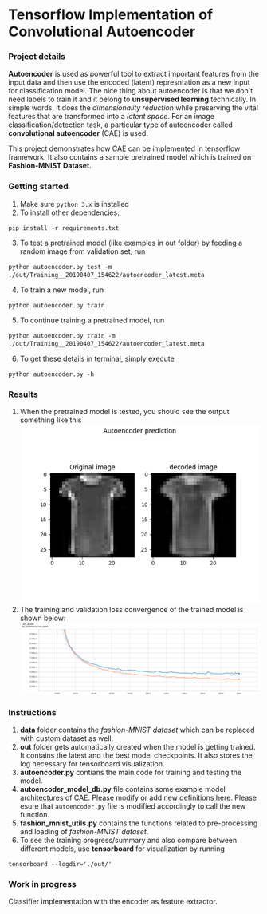 # Tensorflow Implementation of Convolutional Autoencoder
### Project details
**Autoencoder** is used as powerful tool to extract important features from the input data and then use the encoded (latent) represntation as a new input for classification model. The nice thing about autoencoder is that we don't need labels to train it and it belong to **unsupervised learning** technically. In simple words, it does the *dimensionality reduction* while preserving the vital features that are transformed into a *latent space*. For an image classification/detection task, a particular type of autoencoder called **convolutional autoencoder** (CAE) is used.

This project demonstrates how CAE can be implemented in tensorflow framework. It also contains a sample pretrained model which is trained on **Fashion-MNIST Dataset**.

### Getting started
1. Make sure `python 3.x` is installed
2. To install other dependencies:
```
pip install -r requirements.txt
``` 
3. To test a pretrained model (like examples in out folder) by feeding a random image from validation set, run 
```
python autoencoder.py test -m ./out/Training__20190407_154622/autoencoder_latest.meta
```
4. To train a new model, run 
```
python autoencoder.py train
```
5. To continue training a pretrained model, run 
```
python autoencoder.py train -m ./out/Training__20190407_154622/autoencoder_latest.meta
```
6. To get these details in terminal, simply execute
```
python autoencoder.py -h
```

### Results
1. When the pretrained model is tested, you should see the output something like this
![result](./images/test_result.png)
2. The training and validation loss convergence of the trained model is shown below:
![training](./images/training.png)

### Instructions
1. **data** folder contains the *fashion-MNIST dataset* which can be replaced with custom dataset as well.
2. **out** folder gets automatically created when the model is getting trained. It contains the latest and the best model checkpoints. It also stores the log necessary for tensorboard visualization.
3. **autoencoder.py** contians the main code for training and testing the model.
4. **autoencoder_model_db.py** file contains some example model architectures of CAE. Please modify or add new definitions here. Please esure that `autoencoder.py` file is modified accordingly to call the new function.
5. **fashion_mnist_utils.py** contains the functions related to pre-processing and loading of *fashion-MNIST dataset*.
6. To see the training progress/summary and also compare between different models, use **tensorboard** for visualization by running
```
tensorboard --logdir='./out/'
```

### Work in progress
Classifier implementation with the encoder as feature extractor.
